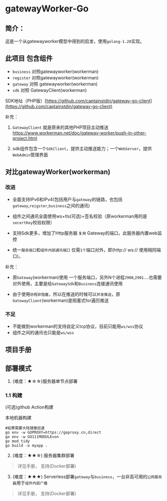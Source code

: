 # gatewayWorker-Go

## 简介：
这是一个从gatewayworker模型中得到的启发，使用`golang-1.20`实现。

## 此项目 包含组件
+ `business` 对照gatewayworker(workerman)
+ `register` 对照gatewayworker(workerman)
+ `gateway` 对照 gatewayworker(workerman)
+ `sdk` 对照 GatewayClient(workerman)


SDK地址（PHP版）[https://github.com/captainstdin/gateway-go-client](https://github.com/captainstdin/gateway-go-client)

补充：
1. `GatewayClient` 就是原来的其他PHP项目主动推送
https://www.workerman.net/doc/gateway-worker/push-in-other-project.html

2. sdk组件包含一个`SdkClient`，提供主动推送能力；一个`WebServer`，提供`WebAdmin`管理界面

## 对比gatewayWorker(workerman)

### 改进
+ 全面支持IPv6和IPv4(包括用户与`gateway`的链路，也包括`gateway`,`reigster`,`business`之间的通讯)

+ 组件之间通讯全面使用ws+tls(可选)+签名校验（原workerman用的是`secertKey`校验权限）

+ 支持Sdk更多，增加了Http服务器 `复用` Gateway的端口，此服务器内置web监控

+ 统一`服务端口`和`组件内部通讯端口` 仅需`1个`端口对外，即(http:// ws:// 使用相同端口)。

补充：
+ 原`Gateway`(workerman)使用 一个服务端口，另外N个进程`2900`,`2901`....也需要对外使用，主要是给`GatewaySdk`和`Business`连接通讯使用

+ 由于使用`协程非阻塞`，所以在推送的时候可以`并发推送`，原`GatewayClient`(workerman)是阻塞式for遍历推送

### 不足

+ 不能做到workerman的支持自定义tcp协议，目前只能用`ws/wss`协议
+ 组件之间的通讯也只能是`ws/wss`

## 项目手册


## 部署模式
1. (难度：★☆☆)服务器单节点部署


### 1.1 构建

(可选)github Action构建


本地机器构建

```
#如果需要大陆镜像加速
go env -w GOPROXY=https://goproxy.cn,direct
go env -w GO111MODULE=on
go mod tidy 
go build -o myapp .
```


2. (难度：★★☆) 服务器集群部署

> 详见手册， 支持(Docker部署)


3. (难度：★★★) Serverless部署`gateway`与`business`，一台非高可用的`公网服务器`用于`组件内部广播`

> 详见手册， 支持(Docker部署)
